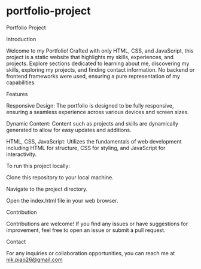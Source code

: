 # portfolio-project

Portfolio Project

Introduction

Welcome to my Portfolio! Crafted with only HTML, CSS, and JavaScript, this project is a static website that highlights my skills, experiences, and projects. Explore sections dedicated to learning about me, discovering my skills, exploring my projects, and finding contact information. No backend or frontend frameworks were used, ensuring a pure representation of my capabilities.

Features

Responsive Design: The portfolio is designed to be fully responsive, ensuring a seamless experience across various devices and screen sizes.

Dynamic Content: Content such as projects and skills are dynamically generated to allow for easy updates and additions.

HTML, CSS, JavaScript: Utilizes the fundamentals of web development including HTML for structure, CSS for styling, and JavaScript for interactivity.


To run this project locally:

Clone this repository to your local machine.

Navigate to the project directory.

Open the index.html file in your web browser.

Contribution

Contributions are welcome! If you find any issues or have suggestions for improvement, feel free to open an issue or submit a pull request.


Contact

For any inquiries or collaboration opportunities, you can reach me at nik.piao26@gmail.com
